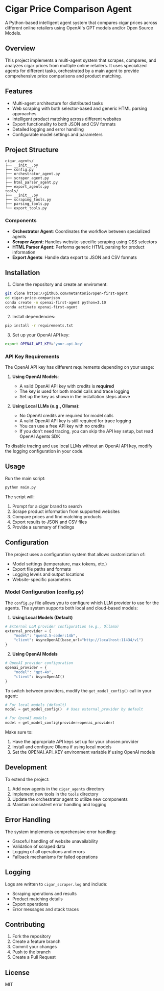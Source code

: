 # Cigar Price Comparison Agent

A Python-based intelligent agent system that compares cigar prices across different online retailers using OpenAI's GPT models and/or Open Source Models.

## Overview

This project implements a multi-agent system that scrapes, compares, and analyzes cigar prices from multiple online retailers. It uses specialized agents for different tasks, orchestrated by a main agent to provide comprehensive price comparisons and product matching.

## Features

- Multi-agent architecture for distributed tasks
- Web scraping with both selector-based and generic HTML parsing approaches
- Intelligent product matching across different websites
- Export functionality to both JSON and CSV formats
- Detailed logging and error handling
- Configurable model settings and parameters

## Project Structure

```
cigar_agents/
├── __init__.py
├── config.py
├── orchestrator_agent.py
├── scraper_agent.py
├── html_parser_agent.py
├── export_agents.py
tools/
├── __init__.py
├── scraping_tools.py
├── parsing_tools.py
└── export_tools.py
```

### Components

- **Orchestrator Agent**: Coordinates the workflow between specialized agents
- **Scraper Agent**: Handles website-specific scraping using CSS selectors
- **HTML Parser Agent**: Performs generic HTML parsing for product information
- **Export Agents**: Handle data export to JSON and CSV formats

## Installation

1. Clone the repository and create an enviroment:
```bash
git clone https://github.com/metantonio/open-first-agent
cd cigar-price-comparison
conda create -n openai-first-agent python=3.10
conda activate openai-first-agent
```

2. Install dependencies:
```bash
pip install -r requirements.txt
```

3. Set up your OpenAI API key:
```bash
export OPENAI_API_KEY='your-api-key'
```

### API Key Requirements

The OpenAI API key has different requirements depending on your usage:

1. **Using OpenAI Models**:
   - A valid OpenAI API key with credits is **required**
   - The key is used for both model calls and trace logging
   - Set up the key as shown in the installation steps above

2. **Using Local LLMs (e.g., Ollama)**:
   - No OpenAI credits are required for model calls
   - A valid OpenAI API key is still required for trace logging
   - You can use a free API key with no credits
   - If you don't need tracing, you can skip the API key setup, but read OpenAI Agents SDK

To disable tracing and use local LLMs without an OpenAI API key, modify the logging configuration in your code.

## Usage

Run the main script:
```bash
python main.py
```

The script will:
1. Prompt for a cigar brand to search
2. Scrape product information from supported websites
3. Compare prices and find matching products
4. Export results to JSON and CSV files
5. Provide a summary of findings

## Configuration

The project uses a configuration system that allows customization of:
- Model settings (temperature, max tokens, etc.)
- Export file paths and formats
- Logging levels and output locations
- Website-specific parameters

### Model Configuration (config.py)

The `config.py` file allows you to configure which LLM provider to use for the agents. The system supports both local and cloud-based models:

1. **Using Local Models (Default)**
```python
# External LLM provider configuration (e.g., Ollama)
external_provider = {
    "model": "qwen2.5-coder:14b",
    "client": AsyncOpenAI(base_url="http://localhost:11434/v1")
}
```

2. **Using OpenAI Models**
```python
# OpenAI provider configuration
openai_provider = {
    "model": "gpt-4o",
    "client": AsyncOpenAI()
}
```

To switch between providers, modify the `get_model_config()` call in your agent:
```python
# For local models (default)
model = get_model_config()  # Uses external_provider by default

# For OpenAI models
model = get_model_config(provider=openai_provider)
```

Make sure to:
1. Have the appropriate API keys set up for your chosen provider
2. Install and configure Ollama if using local models
3. Set the OPENAI_API_KEY environment variable if using OpenAI models

## Development

To extend the project:
1. Add new agents in the `cigar_agents` directory
2. Implement new tools in the `tools` directory
3. Update the orchestrator agent to utilize new components
4. Maintain consistent error handling and logging

## Error Handling

The system implements comprehensive error handling:
- Graceful handling of website unavailability
- Validation of scraped data
- Logging of all operations and errors
- Fallback mechanisms for failed operations

## Logging

Logs are written to `cigar_scraper.log` and include:
- Scraping operations and results
- Product matching details
- Export operations
- Error messages and stack traces

## Contributing

1. Fork the repository
2. Create a feature branch
3. Commit your changes
4. Push to the branch
5. Create a Pull Request

## License

MIT
